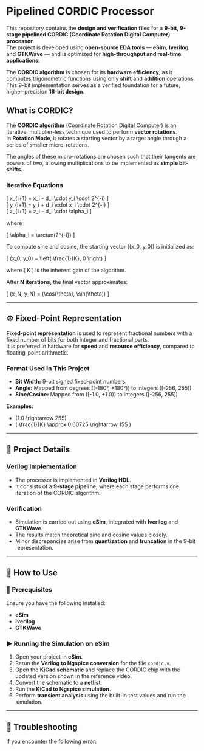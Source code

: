 #  Pipelined CORDIC Processor

This repository contains the **design and verification files** for a **9-bit, 9-stage pipelined CORDIC (Coordinate Rotation Digital Computer) processor**.  
The project is developed using **open-source EDA tools** — **eSim**, **Iverilog**, and **GTKWave** — and is optimized for **high-throughput and real-time applications**.

The **CORDIC algorithm** is chosen for its **hardware efficiency**, as it computes trigonometric functions using only **shift** and **addition** operations.  
This 9-bit implementation serves as a verified foundation for a future, higher-precision **18-bit design**.



## What is CORDIC?

The **CORDIC algorithm** (Coordinate Rotation Digital Computer) is an iterative, multiplier-less technique used to perform **vector rotations**.  
In **Rotation Mode**, it rotates a starting vector by a target angle through a series of smaller micro-rotations.

The angles of these micro-rotations are chosen such that their tangents are powers of two, allowing multiplications to be implemented as **simple bit-shifts**.

### Iterative Equations

\[
x_{i+1} = x_i - d_i \cdot y_i \cdot 2^{-i}
\]  
\[
y_{i+1} = y_i + d_i \cdot x_i \cdot 2^{-i}
\]  
\[
z_{i+1} = z_i - d_i \cdot \alpha_i
\]

where  

\[
\alpha_i = \arctan(2^{-i})
\]

To compute sine and cosine, the starting vector \((x_0, y_0)\) is initialized as:

\[
(x_0, y_0) = \left( \frac{1}{K}, 0 \right)
\]

where \( K \) is the inherent gain of the algorithm.

After **N iterations**, the final vector approximates:

\[
(x_N, y_N) = (\cos(\theta), \sin(\theta))
\]

---

## ⚙️ Fixed-Point Representation

**Fixed-point representation** is used to represent fractional numbers with a fixed number of bits for both integer and fractional parts.  
It is preferred in hardware for **speed** and **resource efficiency**, compared to floating-point arithmetic.

### Format Used in This Project

- **Bit Width:** 9-bit signed fixed-point numbers  
- **Angle:** Mapped from degrees \([-180°, +180°)\) to integers \([-256, 255]\)  
- **Sine/Cosine:** Mapped from \([-1.0, +1.0)\) to integers \([-256, 255]\)

**Examples:**
- \(1.0 \rightarrow 255\)
- \( \frac{1}{K} \approx 0.60725 \rightarrow 155 \)

---

## 🧩 Project Details

### Verilog Implementation
- The processor is implemented in **Verilog HDL**.
- It consists of a **9-stage pipeline**, where each stage performs one iteration of the CORDIC algorithm.

### Verification
- Simulation is carried out using **eSim**, integrated with **Iverilog** and **GTKWave**.
- The results match theoretical sine and cosine values closely.
- Minor discrepancies arise from **quantization** and **truncation** in the 9-bit representation.

---

## 🧰 How to Use

### 🔧 Prerequisites
Ensure you have the following installed:
- **eSim**
- **Iverilog**
- **GTKWave**

### ▶️ Running the Simulation on eSim

1. Open your project in **eSim**.  
2. Rerun the **Verilog to Ngspice conversion** for the file `cordic.v`.  
3. Open the **KiCad schematic** and replace the CORDIC chip with the updated version shown in the reference video.  
4. Convert the schematic to a **netlist**.  
5. Run the **KiCad to Ngspice simulation**.  
6. Perform **transient analysis** using the built-in test values and run the simulation.

---

## 🧩 Troubleshooting

If you encounter the following error:

